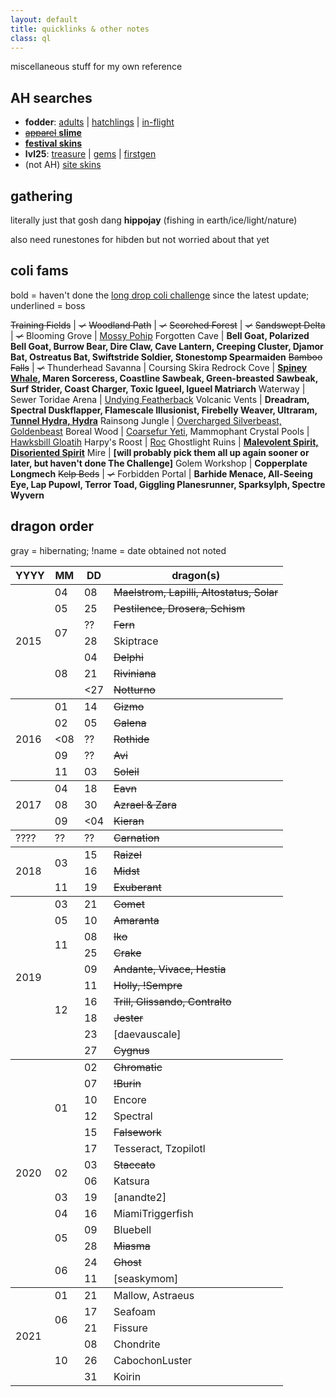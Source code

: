 ```yaml
---
layout: default
title: quicklinks & other notes
class: ql
---
```

miscellaneous stuff for my own reference

## AH searches

- <b>fodder</b>: [adults](https://www1.flightrising.com/auction-house/buy/realm/dragons?treasure_min=0&d_age=1&d_breed=14%2C17%2C6%2C8%2C2&collapse=1) \| [hatchlings](https://www1.flightrising.com/auction-house/buy/realm/dragons?treasure_max=6000&d_breed=14%2C17%2C6%2C8%2C2&collapse=1&sort=name_desc) \| [in-flight](https://www1.flightrising.com/auction-house/buy/flight/dragons?treasure_min=0&d_age=1&collapse=1)
- [~~apparel~~ <b>slime</b>](https://www1.flightrising.com/auction-house/buy/realm/app?treasure_min=0&collapse=1)
- <b>[festival skins](https://www1.flightrising.com/auction-house/buy/realm/skins?treasure_max=35000&nocollapse=1&collapse=1)</b>
- <b>lvl25</b>: [treasure](https://www1.flightrising.com/auction-house/buy/realm/dragons?treasure_min=0&d_level_min=25&nocollapse=1&collapse=1) \| [gems](https://www1.flightrising.com/auction-house/buy/realm/dragons?gems_min=0&d_level_min=25&nocollapse=1&collapse=1) \| [firstgen](https://www1.flightrising.com/auction-house/buy/realm/dragons?d_level_min=25&d_gen1=1&nocollapse=1&collapse=1)
- (not AH) [site skins](https://www1.flightrising.com/game-database/items/skins?skin_type=admin&sort=id_asc)

## gathering

literally just that gosh dang <b>hippojay</b> (fishing in earth/ice/light/nature)

also need runestones for hibden but not worried about that yet

## coli fams

bold = haven't done the [long drop coli challenge](https://www1.flightrising.com/search/forums?term=&poster=Archaeoraptor&topicid=1971573&forum=&when=0&sort=recent) since the latest update; underlined = boss

~~Training Fields~~ | <s>✓</s>
~~Woodland Path~~ | <s>✓</s>
~~Scorched Forest~~ | <s>✓</s>
~~Sandswept Delta~~ | <s>✓</s>
Blooming Grove | <u>Mossy Pohip</u>
Forgotten Cave | <b>Bell Goat, Polarized Bell Goat, Burrow Bear, Dire Claw, Cave Lantern, Creeping Cluster, Djamor Bat, Ostreatus Bat, Swiftstride Soldier, Stonestomp Spearmaiden</b>
~~Bamboo Falls~~ | <s>✓</s>
Thunderhead Savanna | Coursing Skira
Redrock Cove | <b><u>Spiney Whale</u>, Maren Sorceress, Coastline Sawbeak, Green-breasted Sawbeak, Surf Strider, Coast Charger, Toxic Igueel, Igueel Matriarch</b>
Waterway | Sewer Toridae
Arena | <u>Undying Featherback</u>
Volcanic Vents | <b>Dreadram, Spectral Duskflapper, Flamescale Illusionist, Firebelly Weaver, Ultraram, <u>Tunnel Hydra, Hydra</u></b>
Rainsong Jungle | <u>Overcharged Silverbeast, Goldenbeast</u>
Boreal Wood | <u>Coarsefur Yeti</u>, Mammophant
Crystal Pools | <u>Hawksbill Gloatih</u>
Harpy's Roost | <u>Roc</u>
Ghostlight Ruins | <b><u>Malevolent Spirit, Disoriented Spirit</u></b>
Mire | <b>\[will probably pick them all up again sooner or later, but haven't done The Challenge]</b>
Golem Workshop | <b>Copperplate Longmech</b>
~~Kelp Beds~~ | <s>✓</s>
Forbidden Portal | <b>Barhide Menace, All-Seeing Eye, Lap Pupowl, Terror Toad, Giggling Planesrunner, Sparksylph, Spectre Wyvern</b>

## dragon order

gray = hibernating; !name = date obtained not noted

<table id="dragolist">
	<thead class="x"><tr><th>YYYY</th><th>MM</th><th>DD</th><th>dragon(s)</th></tr></thead>
	<tbody>
		<tr><td rowspan="8">2015</td><td>04</td><td>08</td><td><s>Maelstrom, Lapilli, Altostatus, Solar</s></td></tr>
		<tr><td>05</td><td>25</td><td><s>Pestilence, Drosera, Schism</s></td></tr>
		<tr><td rowspan="2">07</td><td>??</td><td><s>Fern</s></td></tr>
		<tr><td>28</td><td>Skiptrace</td></tr>
		<tr><td rowspan="3">08</td><td>04</td><td><s>Delphi</s></td></tr>
		<tr><td>21</td><td><s>Riviniana</s></td></tr>
		<tr><td><span><27</span></td><td><s>Notturno</s></td></tr>
	</tbody>
	<tbody>
		<tr><td rowspan="5">2016</td><td>01</td><td>14</td><td><s>Gizmo</s></td></tr>
		<tr><td>02</td><td>05</td><td><s>Galena</s></td></tr>
		<tr><td><span><08</span></td><td>??</td><td><s>Rothide</s></td></tr>
		<tr><td>09</td><td>??</td><td><s>Avi</s></td></tr>
		<tr><td>11</td><td>03</td><td><s>Soleil</s></td></tr>
	</tbody>
	<tbody>
		<tr><td rowspan="3">2017</td><td>04</td><td>18</td><td><s>Eavn</s></td></tr>
		<tr><td>08</td><td>30</td><td><s>Azrael & Zara</s></td></tr>
		<tr><td>09</td><td><span><04</span></td><td><s>Kieran</s></td></tr>
	</tbody>
	<tbody><tr><td>????</td><td>??</td><td>??</td><td><s>Carnation</s></td></tr></tbody>
	<tbody>
		<tr><td rowspan="3">2018</td><td rowspan="2">03</td><td>15</td><td><s>Raizel</s></td></tr>
		<tr><td>16</td><td><s>Midst</s></td></tr>
		<tr><td>11</td><td>19</td><td><s>Exuberant</s></td></tr>
	</tbody>
	<tbody>
		<tr><td rowspan="10">2019</td><td>03</td><td>21</td><td><s>Comet</s></td></tr>
		<tr><td>05</td><td>10</td><td><s>Amaranta</s></td></tr>
		<tr><td rowspan="2">11</td><td>08</td><td><s>Iko</s></td></tr>
		<tr><td>25</td><td><s>Crake</s></td></tr>
		<tr><td rowspan="6">12</td><td>09</td><td><s>Andante, Vivace, Hestia</s></td></tr>
		<tr><td>11</td><td><s>Holly, !Sempre</s></td></tr>
		<tr><td>16</td><td><s>Trill, Glissando, Contralto</s></td></tr>
		<tr><td>18</td><td><s>Jester</s></td></tr>
		<tr><td>23</td><td>[daevauscale]</td></tr>
		<tr><td>27</td><td><s>Cygnus</s></td></tr>
	</tbody>
	<tbody>
		<tr><td rowspan="22">2020</td><td rowspan="6">01</td><td>02</td><td><s>Chromatic</s></td></tr>
		<tr><td>07</td><td><s>!Burin</s></td></tr>
		<tr><td>10</td><td>Encore</td></tr>
		<tr><td>12</td><td>Spectral</td></tr>
		<tr><td>15</td><td><s>Falsework</s></td></tr>
		<tr><td>17</td><td>Tesseract, Tzopilotl</td></tr>
		<tr><td rowspan="2">02</td><td>03</td><td><s>Staccato</s></td></tr>
		<tr><td>06</td><td>Katsura</td></tr>
		<tr><td>03</td><td>19</td><td>[anandte2]</td></tr>
		<tr><td>04</td><td>16</td><td>MiamiTriggerfish</td></tr>
		<tr><td rowspan="2">05</td><td>09</td><td>Bluebell</td></tr>
		<tr><td>28</td><td><s>Miasma</s></td></tr>
		<tr><td rowspan="2">06</td><td>24</td><td><s>Ghost</s></td></tr>
		<tr><td>11</td><td>[seaskymom]</td></tr>
	<tbody>
		<tr><td rowspan="6">2021</td><td>01</td><td>21</td><td>Mallow, Astraeus</td></tr>
		<tr><td rowspan="2">06</td><td>17</td><td>Seafoam</td></tr>
		<tr><td>21</td><td>Fissure</td></tr>
		<tr><td rowspan="3">10</td><td>08</td><td>Chondrite</td></tr>
		<tr><td>26</td><td>CabochonLuster</td></tr>
		<tr><td>31</td><td>Koirin</td></tr>
	</tbody>
	</tbody>
</table>
